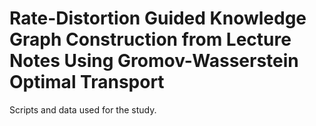 # Rate-Distortion Guided Knowledge Graph Construction from Lecture Notes Using Gromov-Wasserstein Optimal Transport
Scripts and data used for the study.
